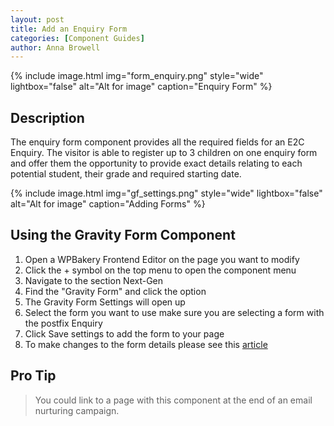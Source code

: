 ```yaml
---
layout: post
title: Add an Enquiry Form
categories: [Component Guides]
author: Anna Browell
---
```

{% include image.html img="form_enquiry.png" style="wide" lightbox="false" alt="Alt for image" caption="Enquiry Form" %}


## Description

The enquiry form component provides all the required fields for an E2C Enquiry. The visitor is able to register up to 3 children on one enquiry form and offer them the opportunity to provide exact details relating to each potential student, their grade and required starting date.



{% include image.html img="gf_settings.png" style="wide" lightbox="false" alt="Alt for image" caption="Adding Forms" %}


## Using the Gravity Form Component


1. Open a WPBakery Frontend Editor on the page you want to modify
2. Click the + symbol on the top menu to open the component menu
3. Navigate to the section Next-Gen
4. Find the "Gravity Form" and click the option
5. The Gravity Form Settings will open up
6. Select the form you want to use make sure you are selecting a form with the postfix Enquiry
7. Click Save settings to add the form to your page
8. To make changes to the form details please see this [article](/nextgen/EditingForms/)


## Pro Tip
> You could link to a page with this component at the end of an email nurturing campaign.
